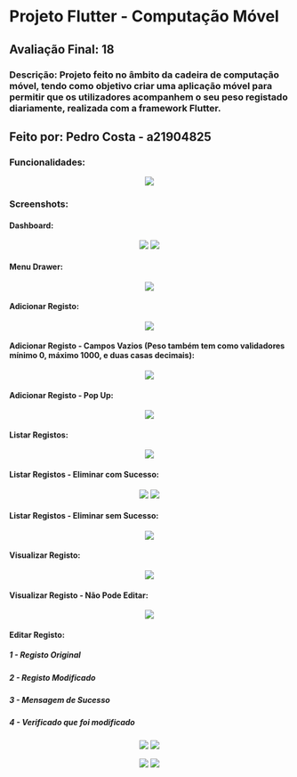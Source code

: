 # Projeto Flutter - Computação Móvel

## Avaliação Final: 18

### Descrição: Projeto feito no âmbito da cadeira de computação móvel, tendo como objetivo criar uma aplicação móvel para permitir que os utilizadores acompanhem o seu peso registado diariamente, realizada com a framework Flutter.

## Feito por: Pedro Costa - a21904825

### Funcionalidades:
<p align="center">
  <img src="images/tabela.png">
</p>

### Screenshots:

#### Dashboard:
<p align="center">
  <img src="images/dashboard1.jpg">
  <img src="images/dashboard2.jpg">
</p>

#### Menu Drawer:
<p align="center">
  <img src="images/drawer1.jpg">
</p>

#### Adicionar Registo:
<p align="center">
  <img src="images/adicionar1.jpg">
</p>

#### Adicionar Registo - Campos Vazios (Peso também tem como validadores mínimo 0, máximo 1000, e duas casas decimais):
<p align="center">
  <img src="images/adicionar2.jpg">
</p>

#### Adicionar Registo - Pop Up:
<p align="center">
  <img src="images/adicionar3.jpg">
</p>

#### Listar Registos:
<p align="center">
  <img src="images/listar1.jpg">
</p>

#### Listar Registos - Eliminar com Sucesso:
<p align="center">
  <img src="images/listar2.jpg">
  <img src="images/listar3.jpg">
</p>

#### Listar Registos - Eliminar sem Sucesso:
<p align="center">
  <img src="images/listar4.jpg">
</p>

#### Visualizar Registo:
<p align="center">
  <img src="images/visualizar1.jpg">
</p>

#### Visualizar Registo - Não Pode Editar:
<p align="center">
  <img src="images/visualizar2.jpg">
</p>

#### Editar Registo:
##### 1 - Registo Original
##### 2 - Registo Modificado
##### 3 - Mensagem de Sucesso
##### 4 - Verificado que foi modificado
<p align="center">
  <img src="images/editar1.jpg">
  <img src="images/editar2.jpg">
</p>
<p align="center">
  <img src="images/editar3.jpg">
  <img src="images/editar4.jpg">
</p>
